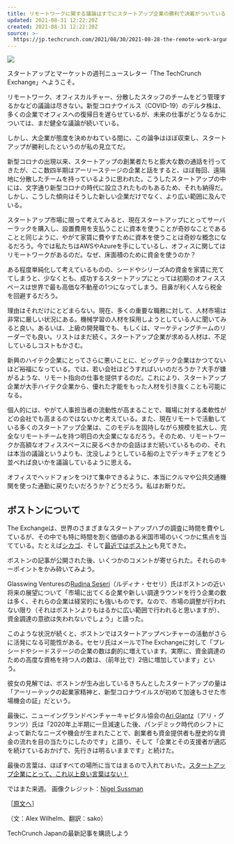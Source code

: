 ```yaml
---
title: リモートワークに関する議論はすでにスタートアップ企業の勝利で決着がついている
updated: 2021-08-31 12:22:20Z
created: 2021-08-31 12:22:20Z
source: >-
  https://jp.techcrunch.com/2021/08/30/2021-08-28-the-remote-work-argument-has-already-been-won-by-startups/
---
```


![](https://jp.techcrunch.com/wp-content/uploads/2021/06/NSussman_Techcrunch_Exchange-multicolor.jpg?w=738)

スタートアップとマーケットの週刊ニュースレター「The TechCrunch Exchange」へようこそ。

リモートワーク、オフィスカルチャー、分散したスタッフのチームをどう管理するかなどの議論は尽きない。新型コロナウイルス（COVID-19）のデルタ株は、多くの企業でオフィスへの復帰日を遅らせているが、未来の仕事がどうなるかについては、まだ健全な議論が続いている。

しかし、大企業が態度を決めかねている間に、この論争はほぼ収束し、スタートアップが勝利したというのが私の見立てだ。

新型コロナの出現以来、スタートアップの創業者たちと膨大な数の通話を行ってきたが、ここ数四半期はアーリーステージの企業と話をすると、ほぼ毎回、遠隔地に分散したチームを持っているように思われた。こうしたスタートアップの中には、文字通り新型コロナの時代に設立されたものもあるため、それも納得だ。しかし、こうした傾向はそうした新しい企業だけでなく、より広い範囲に及んでいる。

スタートアップ市場に限って考えてみると、現在スタートアップにとってサーバーラックを購入し、設置費用を支払うことに資本を使うことが奇妙なことであることと同じように、やがて家賃に費やすために資本を使うことは奇妙な概念になるだろう。今では私たちはAWSやAzureを手にしているし、オフィスに関してはリモートワークがあるのだ。なぜ、床面積のために資金を使うのか？

ある程度単純化して考えているものの、シードやシリーズAの資金を家賃に充ててしまうと、少なくとも、成功するスタートアップにとっては初期のオフィススペースは世界で最も高価な不動産の1つになってしまう。目鼻が利く人なら税金を回避するだろう。

理由はそれだけにとどまらない。現在、多くの重要な職務に対して、人材市場は非常に厳しい状況にある。機械学習の人材を採用しようとしている人に聞いてみると良い。あるいは、上級の開発職でも、もしくは、マーケティングチームのリーダーでも良い。リストはまだ続く。スタートアップ企業が求める人材は、不足しているしコストもかさむ。

新興のハイテク企業にとってさらに悪いことに、ビッグテック企業はかつてないほど裕福になっている。では、若い会社はどうすればいいのだろうか？大手が嫌がるような、リモート指向の仕事を提供するのだ。これにより、スタートアップ企業が大手ハイテク企業から、優れた才能をもった人材を引き抜くことも可能になる。

個人的には、やがて人事担当者の流動性が高まることで、職場に対する柔軟性がどの会社でも高まるのではないかと考えている。また、現在リモートで活動している多くのスタートアップ企業は、このモデルを固持しながら規模を拡大し、完全なリモートチームを持つ明日の大企業になるだろう。そのため、リモートワークか高額なオフィススペースに戻るべきかの会話はまだ続いているものの、それは本当の議論というよりも、沈没しようとしている船の上でデッキチェアをどう並べれば良いかを議論しているように思える。

オフィスでヘッドフォンをつけて集中できるように、本当にクルマや公共交通機関を使った通勤に戻りたいだろうか？どうだろう。私はお断りだ。

## ボストンについて

The Exchangeは、世界のさまざまなスタートアップハブの調査に時間を費やしているが、その中でも特に時間を割く価値のある米国市場のいくつかに焦点を当てている。たとえば[シカゴ](https://techcrunch.com/2021/08/19/when-vcs-turned-to-zoom-chicago-startups-were-ready-for-their-close-up/)、そして[最近ではボストン](https://techcrunch.com/2021/08/24/bostons-startup-market-is-more-than-setting-records-in-scorching-start-to-year/)も見てきた。

ボストンの記事が公開された後、いくつかのコメントが寄せられた。それらのキーポイントをかみ砕いてみよう。

Glasswing Venturesの[Rudina Seseri](https://twitter.com/rudina11)（ルディナ・セセリ）氏はボストンの近い将来の展望について「市場に出てくる企業や新しい調達ラウンドを行う企業の数は多く、それらの企業は経営的にも強いものです。なので、市場の調整が行われない限り（それはボストンよりもはるかに広い範囲で行われると思いますが）、資金調達の意欲は失われないでしょう」と語った。

このような状況が続くと、ボストンではスタートアップベンチャーの活動がさらに活発になる可能性がある。セセリ氏はメールでThe Exchangeに対して「プレシードやシードステージの企業の数は劇的に増えています。実際に、資金調達のための高度な資格を持つ人の数は、（前年比で）2倍に増加しています」という。

彼女の見解では、ボストンが生み出しているきちんとしたスタートアップの量は「アーリーテックの起業家精神と、新型コロナウイルスが初めて加速もさせた市場機会の証」だという。

最後に、ニューイングランドベンチャーキャピタル協会の[Ari Glantz](https://www.linkedin.com/in/ariglantz/)（アリ・グランツ）氏は「2020年上半期に一旦減速した後、パンデミック時代のシフトによって新たなニーズや機会が生まれたことで、創業者も資金提供者も歴史的な資金の流れを目の当たりにしたのです」と語り、そして「企業とその支援者が適応を続けているおかげで、先行きは明るいままです」と続けた。

最後の言葉は、ほぼすべての場所に当てはまるので入れておいた。[スタートアップ企業にとって、これ以上良い言葉はない！](https://techcrunch.com/2021/07/09/startups-have-never-had-it-so-good/)

ではまた来週。
画像クレジット：[Nigel Sussman](https://www.nigelsussman.com/)

［[原文へ](https://techcrunch.com/2021/08/28/the-remote-work-argument-has-already-been-won-by-startups/)］

（文：Alex Wilhelm、翻訳：sako）

 TechCrunch Japanの最新記事を購読しよう